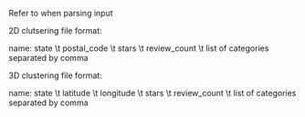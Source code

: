 Refer to when parsing input

2D clutsering file format:
  
  name: state \t postal_code \t stars \t review_count \t list of categories separated by comma


3D clustering file format:
  
  name: state \t latitude \t longitude \t stars \t review_count \t list of categories separated by comma
